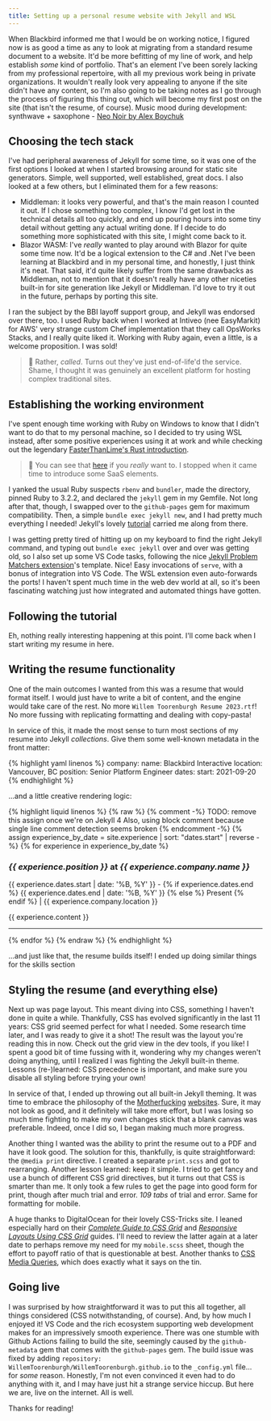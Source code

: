 ```yaml
---
title: Setting up a personal resume website with Jekyll and WSL
---
```


When Blackbird informed me that I would be on working notice, I figured now is as good a time as any to look at migrating from a standard resume document to a website. It'd be more befitting of my line of work, and help establish _some_ kind of portfolio. That's an element I've been sorely lacking from my professional repertoire, with all my previous work being in private organizations. It wouldn't really look very appealing to anyone if the site didn't have any content, so I'm also going to be taking notes as I go through the process of figuring this thing out, which will become my first post on the site (that isn't the resume, of course).
Music mood during development: synthwave + saxophone - [Neo Noir by Alex Boychuk][neonoir]


## Choosing the tech stack

I've had peripheral awareness of Jekyll for some time, so it was one of the first options I looked at when I started browsing around for static site generators. Simple, well supported, well established, great docs. I also looked at a few others, but I eliminated them for a few reasons:

* Middleman: it looks very powerful, and that's the main reason I counted it out. If I chose something too complex, I know I'd get lost in the technical details all too quickly, and end up pouring hours into some tiny detail without getting any actual writing done. If I decide to do something more sophisticated with this site, I might come back to it.
* Blazor WASM: I've _really_ wanted to play around with Blazor for quite some time now. It'd be a logical extension to the C# and .Net I've been learning at Blackbird and in my personal time, and honestly, I just think it's neat. That said, it'd quite likely suffer from the same drawbacks as Middleman, not to mention that it doesn't really have any other niceties built-in for site generation like Jekyll or Middleman. I'd love to try it out in the future, perhaps by porting this site.

I ran the subject by the BBI layoff support group, and Jekyll was endorsed over there, too. I used Ruby back when I worked at Intiveo (nee EasyMarkit) for AWS' very strange custom Chef implementation that they call OpsWorks Stacks, and I really quite liked it. Working with Ruby again, even a little, is a welcome proposition. I was sold!
> 💭 Rather, _called_. Turns out they've just end-of-life'd the service. Shame, I thought it was genuinely an excellent platform for hosting complex traditional sites.

## Establishing the working environment

I've spent enough time working with Ruby on Windows to know that I didn't want to do that to my personal machine, so I decided to try using WSL instead, after some positive experiences using it at work and while checking out the legendary [FasterThanLime's Rust introduction][ftl-rust-intro].
> 💭 You can see that [here][my-rust-garbage] if you _really_ want to. I stopped when it came time to introduce some SaaS elements.

I yanked the usual Ruby suspects `rbenv` and `bundler`, made the directory, pinned Ruby to 3.2.2, and declared the `jekyll` gem in my Gemfile. Not long after that, though, I swapped over to the `github-pages` gem for maximum compatibility. Then, a simple `bundle exec jekyll new`, and I had pretty much everything I needed! Jekyll's lovely [tutorial][jekyll-tutorial] carried me along from there.

I was getting pretty tired of hitting up on my keyboard to find the right Jekyll command, and typing out `bundle exec jekyll` over and over was getting old, so I also set up some VS Code tasks, following the nice [Jekyll Problem Matchers extension][jekyll-matchers-extension]'s template. Nice! Easy invocations of `serve`, with a bonus of integration into VS Code. The WSL extension even auto-forwards the ports! I haven't spent much time in the web dev world at all, so it's been fascinating watching just how integrated and automated things have gotten.

## Following the tutorial

Eh, nothing really interesting happening at this point. I'll come back when I start writing my resume in here.

## Writing the resume functionality

One of the main outcomes I wanted from this was a resume that would format itself. I would just have to write a bit of content, and the engine would take care of the rest. No more `Willem Toorenburgh Resume 2023.rtf`! No more fussing with replicating formatting and dealing with copy-pasta!

In service of this, it made the most sense to turn most sections of my resume into Jekyll _collections_. Give them some well-known metadata in the front matter:

{% highlight yaml linenos %}
company:
  name: Blackbird Interactive
  location: Vancouver, BC
position: Senior Platform Engineer
dates:
  start: 2021-09-20
{% endhighlight %}

...and a little creative rendering logic:

{% highlight liquid linenos %}
{% raw %}
{% comment -%}
TODO: remove this assign once we're on Jekyll 4
Also, using block comment because single line comment detection seems broken
{% endcomment -%}
{% assign experience_by_date = site.experience | sort: "dates.start" | reverse -%}
{% for experience in experience_by_date %}
  <section>
  <h3>
    <span class="title-plus-company">
      <em class="title">{{ experience.position }}</em>
      at
      <em class="company">{{ experience.company.name }}</em>
    </span>
  </h3>
  <p class="job-duration-location">
    <time datetime="{{ experience.dates.start | date: '%Y-%m' }}">{{ experience.dates.start | date: '%B, %Y' }}</time>
    -
    {% if experience.dates.end %}
      <time datetime="{{ experience.dates.end | date: '%Y-%m' }}">{{ experience.dates.end | date: '%B, %Y' }}</time>
    {% else %}
      Present
    {% endif %}
    | {{ experience.company.location }}
  </p>
  {{ experience.content }}
  </section>
  <hr>
{% endfor %}
{% endraw %}
{% endhighlight %}

...and just like that, the resume builds itself! I ended up doing similar things for the skills section

## Styling the resume (and everything else)

Next up was page layout. This meant diving into CSS, something I haven't done in quite a while. Thankfully, CSS has evolved significantly in the last 11 years: CSS grid seemed perfect for what I needed. Some research time later, and I was ready to give it a shot! The result was the layout you're reading this in now. Check out the grid view in the dev tools, if you like! I spent a good bit of time fussing with it, wondering why my changes weren't doing anything, until I realized I was fighting the Jekyll built-in theme. Lessons (re-)learned: CSS precedence is important, and make sure you disable all styling before trying your own!

In service of that, I ended up throwing out all built-in Jekyll theming. It was time to embrace the philosophy of the [Motherfucking][mf1] [websites][mf2]. Sure, it may not look as good, and it definitely will take more effort, but I was losing so much time fighting to make my own changes stick that a blank canvas was preferable. Indeed, once I did so, I began making much more progress.

Another thing I wanted was the ability to print the resume out to a PDF and have it look good. The solution for this, thankfully, is quite straightforward: the `@media print` directive. I created a separate `print.scss` and got to rearranging. Another lesson learned: keep it simple. I tried to get fancy and use a bunch of different CSS grid directives, but it turns out that CSS is smarter than me. It only took a few rules to get the page into good form for print, though after much trial and error. *109 tabs* of trial and error. Same for formatting for mobile.

A huge thanks to DigitalOcean for their lovely CSS-Tricks site. I leaned especially hard on their _[Complete Guide to CSS Grid][complete-guide]_ and _[Responsive Layouts Using CSS Grid][responsive-grid]_ guides. I'll need to review the latter again at a later date to perhaps remove my need for my `mobile.scss` sheet, though the effort to payoff ratio of that is questionable at best. Another thanks to [CSS Media Queries][css-media], which does exactly what it says on the tin.

## Going live

I was surprised by how straightforward it was to put this all together, all things considered (CSS notwithstanding, of course). And, by how much I enjoyed it! VS Code and the rich ecosystem supporting web development makes for an impressively smooth experience. There was one stumble with Github Actions failing to build the site, seemingly caused by the `github-metadata` gem that comes with the `github-pages` gem. The build issue was fixed by adding `repository: WillemToorenburgh/WillemToorenburgh.github.io` to the `_config.yml` file... for _some_ reason. Honestly, I'm not even convinced it even had to do anything with it, and I may have just hit a strange service hiccup. But here we are, live on the internet. All is well.

Thanks for reading!

[neonoir]: https://www.youtube.com/watch?v=XwlNtOtQ--Q
[ftl-rust-intro]: https://fasterthanli.me/series/building-a-rust-service-with-nix
[my-rust-garbage]: https://github.com/WillemToorenburgh/rust-explore
[jekyll-tutorial]: https://jekyllrb.com/docs/step-by-step/01-setup/
[jekyll-matchers-extension]: https://marketplace.visualstudio.com/items?itemName=osteele.jekyll
[mf1]: https://motherfuckingwebsite.com/
[mf2]: http://bettermotherfuckingwebsite.com/
[complete-guide]: https://css-tricks.com/snippets/css/complete-guide-grid/
[responsive-grid]: https://css-tricks.com/look-ma-no-media-queries-responsive-layouts-using-css-grid/
[css-media]: http://cssmediaqueries.com